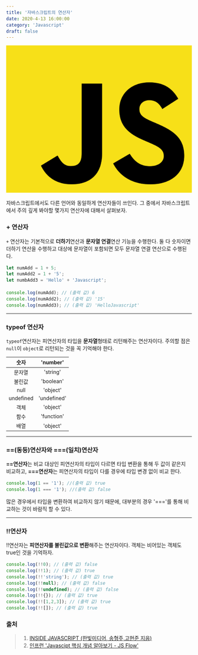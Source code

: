 ```yaml
---
title: '자바스크립트의 연산자'
date: 2020-4-13 16:00:00
category: 'Javascript'
draft: false
---
```


![image-20200409103446799](./images/image-20200409103446799.png)


자바스크립트에서도 다른 언어와 동일하게 연산자들이 쓰인다. 그 중에서 자바스크립트에서 주의 깊게 봐야할 몇가지 연산자에 대해서 살펴보자.

### + 연산자
`+` 연산자는 기본적으로 **더하기**연산과 **문자열 연결**연산 기능을 수행한다. 둘 다 숫자이면 더하기 연산을 수행하고 대상에 문자열이 포함되면 모두 문자열 연결 연산으로 수행된다. 
```javascript
let numAdd = 1 + 5;
let numAdd2 = 1 + '5';
let numbAdd3 = 'Hello' + 'Javascript';

console.log(numAdd); // (출력 값) 6
console.log(numAdd2); // (출력 값) '15'
console.log(numAdd3); // (출력 값) 'HelloJavascript'
```



---



### typeof 연산자

`typeof`연산자는 피연산자의 타입을 **문자열**형태로 리턴해주는 연산자이다. 주의할 점은 `null`이 `object`로 리턴되는 것을 꼭 기억해야 한다.

|   숫자    |  'number'   |
| :-------: | :---------: |
|  문자열   |  'string'   |
|  불린값   |  'boolean'  |
|   null    |  'object'   |
| undefined | 'undefined' |
|   객체    |  'object'   |
|   함수    | 'function'  |
|   배열    |  'object'   |



---



### ==(동등)연산자와 ===(일치)연산자

**==연산자**는 비교 대상인 피연산자의 타입이 다르면 타입 변환을 통해 두 값이 같은지 비교하고, **===연산자**는 피연산자의 타입이 다를 경우에 타입 변경 없이 비교 한다.

```javascript
console.log(1 == '1'); //(출력 값) true
console.log(1 === '1'); //(출력 값) false
```

많은 경우에서 타입을 변환하여 비교하지 않기 때문에, 대부분의 경우 '==='를 통해 비교하는 것이 바람직 할 수 있다.



---



### !!연산자

!!연산자는 **피연산자를 불린값으로 변환**해주는 연산자이다. 객체는 비어있는 객체도 true인 것을 기억하자.

```javascript
console.log(!!0); // (출력 값) false
console.log(!!1); // (출력 값) true
console.log(!!'string'); // (출력 값) true
console.log(!!null); // (출력 값) false
console.log(!!undefined); // (출력 값) false
console.log(!!{}); // (출력 값) true
console.log(!![1,2,3]); // (출력 값) true
console.log(!![]); // (출력 값) true
```





### 출처

> 1. [INSIDE JAVASCRIPT (한빛미디어, 송형주,고현준 지음)](https://book.naver.com/bookdb/book_detail.nhn?bid=7400243)
> 2. [인프런 'Javascipt 핵심 개념 알아보기 - JS Flow'](https://www.inflearn.com/course/핵심개념-javascript-flow/)





